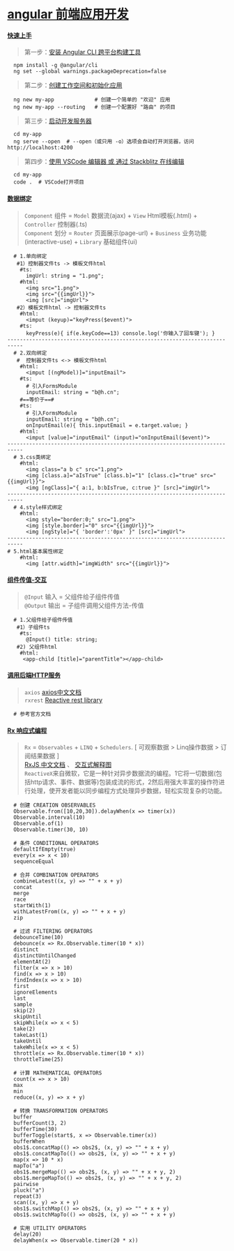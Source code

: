 # [**angular 前端应用开发**](https://github.com/angular/angular)

####   [**快速上手**](https://angular.cn/guide/quickstart)

> 第一步：[安装 Angular CLI 跨平台构建工具](https://angular.cn/guide/quickstart#step-1-install-the-angular-cli)

~~~
  npm install -g @angular/cli
  ng set --global warnings.packageDeprecation=false
~~~

> 第二步：[创建工作空间和初始化应用](https://angular.cn/guide/quickstart#step-2-create-a-workspace-and-initial-application)

~~~
  ng new my-app             # 创建一个简单的 "欢迎" 应用
  ng new my-app --routing   # 创建一个配置好 "路由" 的项目
~~~

> 第三步：[启动开发服务器](https://angular.cn/guide/quickstart#step-3-serve-the-application)

~~~
  cd my-app
  ng serve --open  # --open（或只用 -o）选项会自动打开浏览器，访问 http://localhost:4200
~~~

> 第四步：[使用 VSCode 编辑器 或 通过 Stackblitz 在线编辑](http://www.stackblitz.com/)

~~~
  cd my-app
  code .  # VSCode打开项目
~~~


####   [**数据绑定**](https://angular.cn/guide/displaying-data)

> `Component` 组件 = `Model` 数据流(ajax) + `View` Html模板(.html) + `Controller` 控制器(.ts) <br>
  `Component` 划分 = `Router` 页面展示(page-url) + `Business` 业务功能(interactive-use) + `Library` 基础组件(ui)

~~~
  # 1.单向绑定
   #1）控制器文件ts -> 模板文件html
    #ts:
      imgUrl: string = "1.png";
    #html:
      <img src="1.png">
      <img src="{{imgUrl}}">
      <img [src]="imgUrl">
   #2）模板文件html -> 控制器文件ts
    #html:
      <imput (keyup)="keyPress($event)">
    #ts:
      keyPress(e){ if(e.keyCode==13) console.log('你输入了回车键'); }
---------------------------------------------------------------------------
  # 2.双向绑定
   #  控制器文件ts <-> 模板文件html
    #html:
      <imput [(ngModel)]="inputEmail">
    #ts:
      # 引入FormsModule
      inputEmail: string = "b@h.cn";
    #==等价于==#
    #ts:
      # 引入FormsModule
      inputEmail: string = "b@h.cn";
      onInputEmail(e){ this.inputEmail = e.target.value; }
    #html:
      <imput [value]="inputEmail" (input)="onInputEmail($event)">
---------------------------------------------------------------------------
  # 3.css类绑定
    #html:
      <img class="a b c" src="1.png">
      <img [class.a]="aIsTrue" [class.b]="1" [class.c]="true" src="{{imgUrl}}">
      <img [ngClass]="{ a:1, b:bIsTrue, c:true }" [src]="imgUrl">
---------------------------------------------------------------------------
  # 4.style样式绑定
    #html:
      <img style="border:0;" src="1.png">
      <img [style.border]="0" src="{{imgUrl}}">
      <img [ngStyle]="{ 'border':'0px' }" [src]="imgUrl">
---------------------------------------------------------------------------
# 5.html基本属性绑定
    #html:
      <img [attr.width]="imgWidth" src="{{imgUrl}}">
~~~


####   [**组件传值-交互**](https://angular.cn/guide/component-interaction)

> `@Input` 输入 = 父组件给子组件传值 <br>
  `@Output` 输出 = 子组件调用父组件方法-传值

~~~
  # 1.父组件给子组件传值 
   #1）子组件ts
    #ts:
      @Input() title: string;
   #2) 父组件html
    #html:
     <app-child [title]="parentTitle"></app-child>
~~~


####   [**调用后端HTTP服务**](https://angular.cn/guide/http)

> `axios` [axios中文文档](https://www.jianshu.com/p/7a9fbcbb1114) <br>
  `rxrest` [Reactive rest library](https://github.com/soyuka/rxrest)

~~~
  # 参考官方文档
~~~


####   [**Rx 响应式编程**](http://reactivex.io/languages.html)

> `Rx` = `Observables` + `LINQ` + `Schedulers`. [ 可观察数据 > Linq操作数据 > 订阅结果数据 ] <br>
  [RxJS 中文文档](https://cn.rx.js.org) 、 [交互式解释图](http://rxmarbles.com) <br>
  `ReactiveX`来自微软，它是一种针对异步数据流的编程。1它将一切数据(包括http请求、事件、数据等)包装成流的形式，2然后用强大丰富的操作符进行处理，使开发者能以同步编程方式处理异步数据，轻松实现复杂的功能。

~~~
  # 创建 CREATION OBSERVABLES
  Observable.from([10,20,30]).delayWhen(x => timer(x))
  Observable.interval(10)
  Observable.of(1)
  Observable.timer(30, 10)
  
  # 条件 CONDITIONAL OPERATORS
  defaultIfEmpty(true)
  every(x => x < 10)
  sequenceEqual
  
  # 合并 COMBINATION OPERATORS
  combineLatest((x, y) => "" + x + y)
  concat
  merge
  race
  startWith(1)
  withLatestFrom((x, y) => "" + x + y)
  zip
  
  # 过滤 FILTERING OPERATORS
  debounceTime(10)
  debounce(x => Rx.Observable.timer(10 * x))
  distinct
  distinctUntilChanged
  elementAt(2)
  filter(x => x > 10)
  find(x => x > 10)
  findIndex(x => x > 10)
  first
  ignoreElements
  last
  sample
  skip(2)
  skipUntil
  skipWhile(x => x < 5)
  take(2)
  takeLast(1)
  takeUntil
  takeWhile(x => x < 5)
  throttle(x => Rx.Observable.timer(10 * x))
  throttleTime(25)
  
  # 计算 MATHEMATICAL OPERATORS
  count(x => x > 10)
  max
  min
  reduce((x, y) => x + y)
  
  # 转换 TRANSFORMATION OPERATORS
  buffer
  bufferCount(3, 2)
  bufferTime(30)
  bufferToggle(start$, x => Observable.timer(x))
  bufferWhen
  obs1$.concatMap(() => obs2$, (x, y) => "" + x + y)
  obs1$.concatMapTo(() => obs2$, (x, y) => "" + x + y)
  map(x => 10 * x)
  mapTo("a")
  obs1$.mergeMap(() => obs2$, (x, y) => "" + x + y, 2)
  obs1$.mergeMapTo(() => obs2$, (x, y) => "" + x + y, 2)
  pairwise
  pluck("a")
  repeat(3)
  scan((x, y) => x + y)
  obs1$.switchMap(() => obs2$, (x, y) => "" + x + y)
  obs1$.switchMapTo(() => obs2$, (x, y) => "" + x + y)
  
  # 实用 UTILITY OPERATORS
  delay(20)
  delayWhen(x => Observable.timer(20 * x))
~~~


